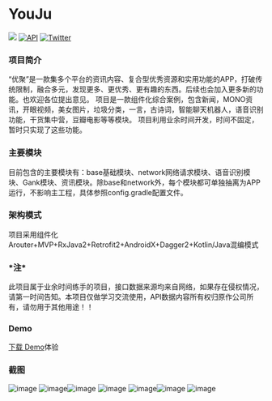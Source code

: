 # YouJu 
[![](https://img.shields.io/badge/platform-android-brightgreen.svg)](https://developer.android.com/index.html)  [![API](https://img.shields.io/badge/API-16%2B-blue.svg?style=flat)](https://android-arsenal.com/api?level=14) [![Twitter](https://img.shields.io/badge/Gradle-3.4.1-brightgreen.svg)](https://github.com/jiangzehui/polygonsview)


### 项目简介
“优聚”是一款集多个平台的资讯内容、复合型优秀资源和实用功能的APP，打破传统限制，融合多元，发现更多、更优秀、更有趣的东西。后续也会加入更多新的功能。也欢迎各位提出意见。
项目是一款组件化综合案例，包含新闻，MONO资讯，开眼视频，美女图片，垃圾分类，一言，古诗词，智能聊天机器人，语音识别功能，干货集中营，豆瓣电影等等模块。
项目利用业余时间开发，时间不固定，暂时只实现了这些功能。

### 主要模块
目前包含的主要模块有：base基础模块、network网络请求模块、语音识别模块、Gank模块、资讯模块。除base和network外，每个模块都可单独抽离为APP运行，不影响主工程，具体参照config.gradle配置文件。

### 架构模式
项目采用组件化Arouter+MVP+RxJava2+Retrofit2+AndroidX+Dagger2+Kotlin/Java混编模式

### \*注\*
此项目属于业余时间练手的项目，接口数据来源均来自网络，如果存在侵权情况，请第一时间告知。本项目仅做学习交流使用，API数据内容所有权归原作公司所有，请勿用于其他用途！！

### Demo
[下载 Demo](https://www.pgyer.com/pIzQ)体验

### 截图
![image](https://raw.githubusercontent.com/HeYongRui/YouJu/master/screenshot/1.png) ![image](https://raw.githubusercontent.com/HeYongRui/YouJu/master/screenshot/2.png)![image](https://raw.githubusercontent.com/HeYongRui/YouJu/master/screenshot/3.png) 
![image](https://raw.githubusercontent.com/HeYongRui/YouJu/master/screenshot/4.png) ![image](https://raw.githubusercontent.com/HeYongRui/YouJu/master/screenshot/5.png)![image](https://raw.githubusercontent.com/HeYongRui/YouJu/master/screenshot/6.png) 
![image](https://raw.githubusercontent.com/HeYongRui/YouJu/master/screenshot/7.png) 